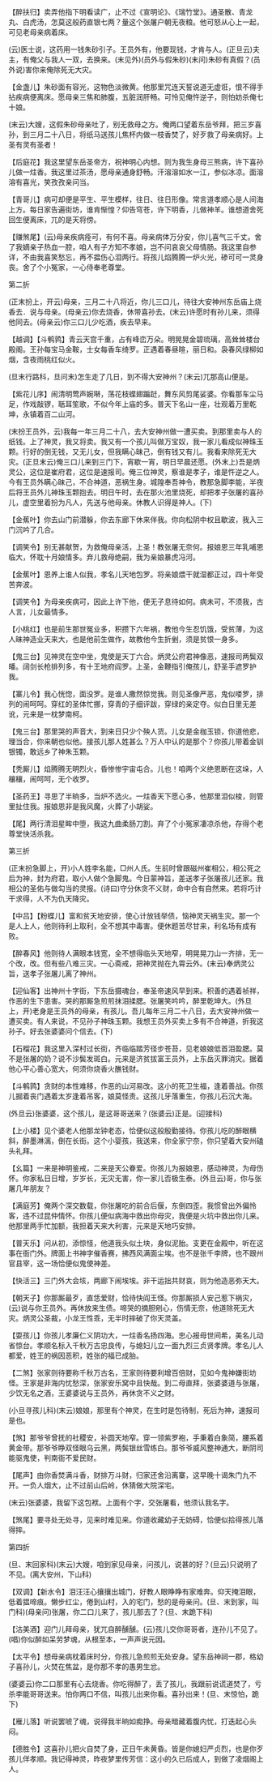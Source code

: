 <!-- { "loadSidebar": true } -->
【醉扶归】卖弄他指下明看读广，止不过《宣明论》、《瑞竹堂》。通圣散、青龙丸、白虎汤，怎莫这般药直银七两？量这个张屠户朝无夜粮。他可怒从心上一起，可见老母亲病着床。

(云)医士说，这药用一钱朱砂引子。王员外有，他要现钱，才肯与人。(正旦云)夫主，有俺父与我人一双，去换来。(末见外)(员外与假朱砂)(末问)朱砂有真假？(员外说)害你来俺除死无大灾。

【金盏儿】朱砂面有容光，这物色淡微黄。他那里咒连天誓说道无虚诳，恨不得手拈疾病便离床。愿母亲三焦和肺腹，五脏润肝畅。可怜见俺忤逆子，则怕妨杀俺七十娘。

(末云)大嫂，这假朱砂母亲吐了，别无救母之方。俺两口望着东岳爷拜，把三岁喜孙，到三月二十八日，将纸马送孩儿焦杯内做一枝香焚了，好歹救了母亲病好。上圣有灵有圣者！

【后庭花】我这里望东岳圣帝方，祝神明心内想。则为我生身母三熊病，许下喜孙儿做一炷香。我这里过茶汤，愿母亲通身舒畅。汗溶溶如水一江，参似冰凉。面溶溶有喜光，笑孜孜亲问当。

【青哥儿】病可却便是平生、平生模样，往日、往日形像。常言道孝顺心是人间海上方。每日家告遍街坊，谁肯惭惶？仰告穹苍，许下明香，儿做神羊。谁想道舍死回生便离床，兀的是天将傍。

【赚煞尾】(云)母亲疾病痊可，有何不喜。母亲病体万分安，你儿喜气三千丈。舍了我嫡亲子热血一腔，咱人有子方知不孝娘，岂不问哀哀父母情肠。我这里自参详，不由我喜笑愁忘，再不揾伤心泪两行。将孩儿焰腾腾一炉火光，碜可可一灵身丧。舍了个小冤家，一心侍奉老尊堂。

第二折

(正末扮上，开云)母亲，三月二十八将近，你儿三口儿，待往大安神州东岳庙上烧香去．说与母亲。(母亲云)你去烧香，休带喜孙去。(末云)许愿时有孙儿来，须得他同去。(母亲云)你三口儿少吃酒，疾去早来。

【越调】【斗鹌鹑】青云天宫千重，占有峰峦万朵。明晃晃金碧琉璃，高耸耸楼台殿阁。王孙每宝马金鞍，士女每香车绮罗。正遇着春昼暄，丽日和。袅春风绿柳如烟，含夜雨桃红似火。

(旦末行路科，旦问末)怎生走了几日，到不得大安神州？(末云)兀那高山便是。

【紫花儿序】闹清明莺声婉啭，荡花枝蝶翅蹁跹，舞东风剪尾娑婆。你看那车尘马足，作戏敲锣，聒耳笙歌，不似今年上庙的多。普天下名山一座，壮观着万里乾坤，永镇着百二山河。

(末扮王员外，云)我每一年三月二十八，去大安神州做一遭买卖。到那里卖与人的纸钱。上了神灵，我又将卖。我又有一个孩儿叫做万宝奴，我一家儿看成似神珠玉颗。行好的倒无钱，又无儿女，但我瞒心昧己，倒有钱又有儿。我看来除死无大灾。(正旦末云)俺三口儿来到三门下，宵歇一宵，明日早晨还愿。(外末上)吾是炳灵公，这位是崔府君，这位是速报司。俺三位神灵，察谁是孝子，谁是忤逆之人。今有王员外瞒心昧己，不合神道，恶祸生身。城隍奉吾神令，教那急脚李能，半夜后将王员外儿神珠玉颗抱去。明日午时，去在那火池里烧死，却把孝子张屠的喜孙儿，虚空里着扮为凡人，先送与他母亲。休教人识得是神人。(下)

【金蕉叶】你去山门前潜躲，你去东廊下休来伴我。你向松阴中权且歇波，我入三门沉吟了几合。

【调笑令】别无甚献贺，为救俺母亲活，上圣！教张屠无奈何。报娘恩三年乳哺恩临大，怀耽十月娘情多。弃儿救母绝嗣，我为亲娘暴虎冯河。

【金蕉叶】恩养上谁人似我，孝名儿天地包罗。将亲娘煨干就湿都正过，四十年受苦奔波。

【调笑令】为母亲疾病可，因此上许下他，便无子息待如何。病未可，不须我，古人言，儿女最情多。

【小桃红】也是前生那世冤业多，积攒下六年祸，教他今生忍饥饿，受贫薄，为这人昧神造业天来大，也是他前生做作，故教他今生折剉，须是贫恨一身多。

【鬼三台】见神灵在空中坐，鬼使是天丁六合。炳灵公府君神像恶，速报司两鬓双皤。阔剑长枪排列多，有十王地府阎罗。上圣，金鞭指引俺孩儿，舒圣手遮罗护我。

【寨儿令】我心恍惚，面没罗。是谁人撒然惊觉我。则见圣像严恶，鬼似喽罗，排列的闹呵呵。穿红的圣体忙挪，穿青的子细评跋，穿绿的亲定夺。似白日里无差讹，元来是一枕梦南柯。

【鬼三台】那里哭的声音大，到来日只少个殃人货。儿女是金枷玉锁，你道他悲，理当合，你来朝也似他。接孩儿那人姓甚么？万人中认的是那个？你孩儿带着金钏银镯，敢远乡了神朱玉颗。

【秃厮儿】焰腾腾无明烈火，昏惨惨宇宙屯合。儿也！咱两个义绝恩断在这垛，人穰穰，闹呵呵，无个收罗。

【圣药王】寻思了半晌多，当炉不选火。一炷香天下愿心多，他那里泪似梭，则管里扯住我。报娘恩非是我风魔，火葬了小胡娑。

【尾】两行清泪星眸中堕，我这九曲柔肠刀割。弃了个小冤家凄凉杀他，存得个老尊堂快活杀我。

第三折

(正末扮急脚上，开)小人姓李名能，□州人氏。生前时曾跟磁州崔相公，相公死之后为神，封为府君，取小人做个急脚鬼。今日蒙神旨，差送孝子张屠孩儿还家。我相公的圣佑与做勾当的灵报。(诗曰)守分休贪不义财，命中合有自然来。若将巧计干求得，人不为仇天降灾。

【中吕】【粉蝶儿】富和贫天地安排，使心计放钱举债，恼神灵天祸生灾。那一个是人上人，他则待利上取利，全不想其中毒害。便休题苦尽甘来，利名场有成有败。

【醉春风】他则待人满眼本钱宽，全不想得临头天地窄，明晃晃刀山一齐排，无一个改，改。但有些八难三灾。一心斋戒，把神灵抛在九霄云外。(末云)奉炳灵公旨，送孝子张屠儿离了神州。

【迎仙客】出神州十字街，下东岳摄魂台，奉圣帝速风早到来。积善的遇着祯祥，作恶的生下患害。哭的那厮急煎煎抹泪揉腮。张屠笑吟吟，醉里乾坤大。(外旦上，开)老身是王员外的母亲，有孩儿。吾儿每年三月二十八日，去大安神州做一遭买卖。有人来说，不见孙子神珠玉颗。我想王员外买卖上多有不合神道，折我这孙子。好去张婆婆问个信去。(下)

【石榴花】我这里入深村过长街，齐临临踏芳径步苍苔，见老娘娘低首泪盈腮。莫不是张屠的奶？说不沙鬓发斑白。元来是济贫拔富王员外，上东岳灭罪消灾。据着他心平心善心宽大，何须你烧香火醮钱财。

【斗鹌鹑】贪财的本性难移，作恶的山河易改。这小的死卫生福，逢着善战。你孩儿掘着丧门遇着太岁逢着吊客，娘莫怪责。这孩儿牙落重生，你孩儿石沉大海。

(外旦云)张婆婆，这个孩儿，是这哥哥送来？(张婆云)正是。(迎接科)

【上小楼】见个婆老人他那龙钟老态，恰便似这般殷勤接待。你孩儿吃的醉眼横斜，醉墨淋漓，倒在长街。这个小婴孩，我送来，你全家宁奈，你只望着大安州磕头礼拜。

【幺篇】一来是神明鉴戒，二来是天公眷爱。你孩儿为报娘恩，感动神灵，为母伤怀。你家私日日增，岁岁长，无灾无害，你一家儿否极生泰。(外旦云)哥，你与张屠几年朋友？

【满庭芳】俺两个深交数载，你张屠吃的前合后偃，东倒四歪。我惯曾出外偏怜客，违不过昆仲情怀。你孩儿便似病海中救出你母灾，我便是火坑中救出你儿来。他那里两手忙加额，我担着天来大利害，元来是天地巧安排。

【普天乐】问从初，添惊怪，他道我头似土块，身似泥胎。支更在金殿中，听在这事在衙门外。牌面上书神字催香赛，拂西风满面尘埃。也不是张千李牌，也不跟州官县宰，这一场恰便似鬼使神差。

【快活三】三门外大会垓，两廊下闹埃埃。非干运拙共财哀，则为他造恶弥天大。

【朝天子】你那厮最歹，直恁爱财，恰待快阎王怪。你那厮损人安己惹下祸灾，(云)说与你王员外。再休放来生债。啼哭的摘胆剜心，伤情无奈，他道除死无大灾。炳灵公圣裁，小龙王性乖，无半时摔破了你天灵盖。

【耍孩儿】你孩儿孝廉仁义阴功大，一炷香名扬四海。忠心报母世间希，美名儿动省惊台。孝顺名标入千秋万古忠良传，与媳妇儿立一面九烈三贞贤孝牌。孝名儿人都爱，姓王的祸因恶积，姓张的福已成胎。

【二煞】张家则待要称千秋万古名，王家则待要利增百倍财，见如今鬼神嫌街坊怪。王家是非海内忧愁深，张家安乐窝中且快哉。到二母直拜，张婆婆道与张屠，少饮无名之酒，王婆婆说与王员外，再休贪不义之财。

(小旦寻孩儿科)(末云)娘娘，那里有个神灵，在生时是包待制，死后为神，速报司是也。

【煞】那爷爷曾抚的社稷安，补圆天地窄。穿一领紫罗袍，手秉着白象简，腰系着黄金带。那爷爷睁双怪眼乌云黑，两鬓银丝雪练白。那爷爷威风整神通大，断阴司能驱鬼使，判南衙不爱民财。

【尾声】由你香焚满斗香，财排万斗财，归家还舍沿离寨，这早晚十谒朱门九不开。一负人烟大，止不过前山后岭，休猜做大院深宅。

(末云)张婆婆，我留下这包袱。上面有个字，交张屠看，他须认我名字。

【煞尾】要寻处无处寻，见来时难见来。你道收藏幼子无妨碍，恰便似拾得孩儿落得摔。

第四折

(旦、末回家科)(末云)大嫂，咱到家见母亲，问孩儿，说甚的好？(旦云)只说明了不见。(离大安州，下山科)

【双调】【新水令】泪汪汪心攘攘出城门，好教人眼睁睁有家难奔。仰天掩泪眼，低着揾啼痕。懒步红尘，倦到山村，入的宅门，愁的是母亲问。(旦、末到家，叫门科)(母亲问)张屠，你二口儿来了，孩儿那去了？(旦、末跪下科)

【沽美酒】迎门儿拜母亲，犹兀自醉醺醺。(云)孩儿交你哥哥者，连孙儿不见了。(唱)你似醉如呆劳梦魂，从根至本，一声声说元因。

【太平令】想母亲病枕着床时分，你孩儿急煎煎无处安身。望东岳神祠一郡，格幼子喜孙儿，火焚在焦盆，是你那不孝的愚男生忿。

(婆婆云)你二口那里有心去烧香。你吃得醉了，丢了孩儿，我跟前说谎道焚了，亏杀李能哥哥送来。怕你两口不信，叫孩儿出来你看。喜孙出来！(旦、末惊怕，跪下)

【雁儿落】听说罢唬了魂，说得我半晌如痴挣。母亲暗藏着腹内忧，打迭起心头闷。

【德胜令】这喜孙儿把火自焚了身，正日午未黄昏。皆是你媳妇严贞烈，也是你歹孩儿佯孝顺。我记得神灵，昨夜梦里传芳信：这小的久已后成人，到做了凌烟阁上人。

